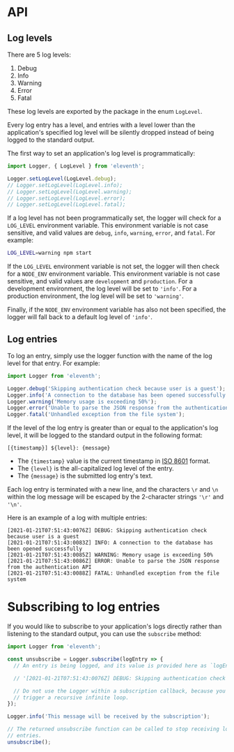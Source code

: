 # API

## Log levels

There are 5 log levels:

1. Debug
2. Info
3. Warning
4. Error
5. Fatal

These log levels are exported by the package in the enum `LogLevel`.

Every log entry has a level, and entries with a level lower than the application's specified log level will be silently dropped instead of being logged to the standard output.

The first way to set an application's log level is programmatically:

```javascript
import Logger, { LogLevel } from 'eleventh';

Logger.setLogLevel(LogLevel.debug);
// Logger.setLogLevel(LogLevel.info);
// Logger.setLogLevel(LogLevel.warning);
// Logger.setLogLevel(LogLevel.error);
// Logger.setLogLevel(LogLevel.fatal);
```

If a log level has not been programmatically set, the logger will check for a `LOG_LEVEL` environment variable. This environment variable is not case sensitive, and valid values are `debug`, `info`, `warning`, `error`, and `fatal`. For example:

```bash
LOG_LEVEL=warning npm start
```

If the `LOG_LEVEL` environment variable is not set, the logger will then check for a `NODE_ENV` environment variable. This environment variable is not case sensitive, and valid values are `development` and `production`. For a development environment, the log level will be set to `'info'`. For a production environment, the log level will be set to `'warning'`.

Finally, if the `NODE_ENV` environment variable has also not been specified, the logger will fall back to a default log level of `'info'`.

## Log entries

To log an entry, simply use the logger function with the name of the log level for that entry. For example:

```javascript
import Logger from 'eleventh';

Logger.debug('Skipping authentication check because user is a guest');
Logger.info('A connection to the database has been opened successfully');
Logger.warning('Memory usage is exceeding 50%');
Logger.error('Unable to parse the JSON response from the authentication API');
Logger.fatal('Unhandled exception from the file system');
```

If the level of the log entry is greater than or equal to the application's log level, it will be logged to the standard output in the following format:

```
[{timestamp}] ${level}: {message}
```

* The `{timestamp}` value is the current timestamp in [ISO 8601](https://en.wikipedia.org/wiki/ISO_8601) format.
* The `{level}` is the all-capitalized log level of the entry.
* The `{message}` is the submitted log entry's text.

Each log entry is terminated with a new line, and the characters `\r` and `\n` within the log message will be escaped by the 2-character strings `'\r'` and `'\n'`.

Here is an example of a log with multiple entries:

```
[2021-01-21T07:51:43:0076Z] DEBUG: Skipping authentication check because user is a guest
[2021-01-21T07:51:43:0083Z] INFO: A connection to the database has been opened successfully
[2021-01-21T07:51:43:0085Z] WARNING: Memory usage is exceeding 50%
[2021-01-21T07:51:43:0086Z] ERROR: Unable to parse the JSON response from the authentication API
[2021-01-21T07:51:43:0088Z] FATAL: Unhandled exception from the file system
```

# Subscribing to log entries

If you would like to subscribe to your application's logs directly rather than listening to the standard output, you can use the `subscribe` method:

```javascript
import Logger from 'eleventh';

const unsubscribe = Logger.subscribe(logEntry => {
  // An entry is being logged, and its value is provided here as `logEntry`:

  // '[2021-01-21T07:51:43:0076Z] DEBUG: Skipping authentication check because user is a guest'

  // Do not use the Logger within a subscription callback, because you will
  // trigger a recursive infinite loop.
});

Logger.info('This message will be received by the subscription');

// The returned unsubscribe function can be called to stop receiving log
// entries.
unsubscribe();
```
